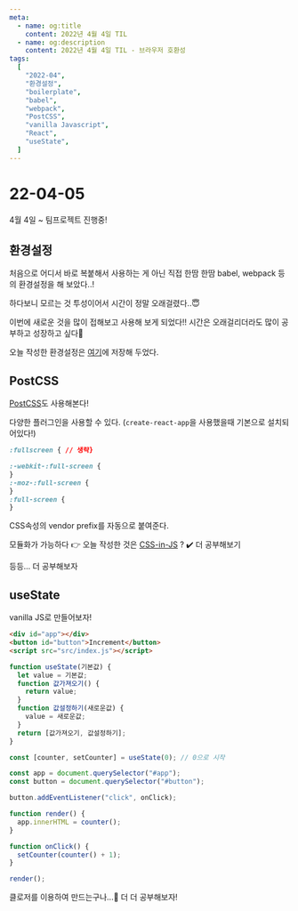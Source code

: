 ```yaml
---
meta:
  - name: og:title
    content: 2022년 4월 4일 TIL
  - name: og:description
    content: 2022년 4월 4일 TIL - 브라우저 호환성
tags:
  [
    "2022-04",
    "환경설정",
    "boilerplate",
    "babel",
    "webpack",
    "PostCSS",
    "vanilla Javascript",
    "React",
    "useState",
  ]
---
```


# 22-04-05

4월 4일 ~ 팀프로젝트 진행중!

## 환경설정

처음으로 어디서 바로 복붙해서 사용하는 게 아닌 직접 한땀 한땀 babel, webpack 등의 환경설정을 해 보았다..!

하다보니 모르는 것 투성이어서 시간이 정말 오래걸렸다..😇

이번에 새로운 것을 많이 접해보고 사용해 보게 되었다!!
시간은 오래걸리더라도 많이 공부하고 성장하고 싶다🌱

오늘 작성한 환경설정은 [여기](https://github.com/BB-choi/web-js-starter/tree/main/PostCSS)에 저장해 두었다.

## PostCSS

[PostCSS](https://www.sitepoint.com/an-introduction-to-postcss/)도 사용해본다!

다양한 플러그인을 사용할 수 있다. (`create-react-app`을 사용했을때 기본으로 설치되어있다!)

```css
:fullscreen { // 생략}
```

```css
:-webkit-:full-screen {
}
:-moz-:full-screen {
}
:full-screen {
}
```

CSS속성의 vendor prefix를 자동으로 붙여준다.

모듈화가 가능하다 👉 오늘 작성한 것은 [CSS-in-JS](https://d0gf00t.tistory.com/22) ? ✔️ 더 공부해보기

등등... 더 공부해보자

## useState

vanilla JS로 만들어보자!

```html
<div id="app"></div>
<button id="button">Increment</button>
<script src="src/index.js"></script>
```

```javascript
function useState(기본값) {
  let value = 기본값;
  function 값가져오기() {
    return value;
  }
  function 값설정하기(새로운값) {
    value = 새로운값;
  }
  return [값가져오기, 값설정하기];
}

const [counter, setCounter] = useState(0); // 0으로 시작

const app = document.querySelector("#app");
const button = document.querySelector("#button");

button.addEventListener("click", onClick);

function render() {
  app.innerHTML = counter();
}

function onClick() {
  setCounter(counter() + 1);
}

render();
```

클로저를 이용하여 만드는구나...🤔 더 더 공부해보자!
